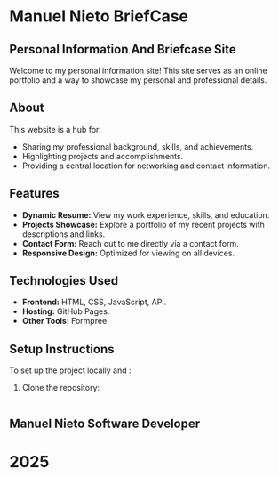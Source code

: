 # Manuel Nieto BriefCase

## Personal Information  And Briefcase Site

Welcome to my personal information site! This site serves as an online portfolio and a way to showcase my personal and professional details.

## About

This website is a hub for:

- Sharing my professional background, skills, and achievements.
- Highlighting projects and accomplishments.
- Providing a central location for networking and contact   information.

## Features

- **Dynamic Resume:** View my work experience, skills, and education.
- **Projects Showcase:** Explore a portfolio of my recent projects with descriptions and links.
- **Contact Form:** Reach out to me directly via a contact form.
- **Responsive Design:** Optimized for viewing on all devices.

## Technologies Used

- **Frontend:** HTML, CSS, JavaScript, API.
- **Hosting:** GitHub Pages.
- **Other Tools:** Formpree

## Setup Instructions

To set up the project locally and :

1. Clone the repository:
   ```bash  git clone https://github.com/NietoDeveloper/BriefCase

##  Manuel Nieto Software Developer 

#    2025